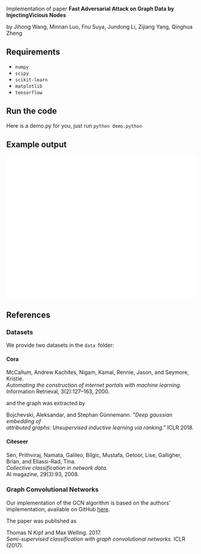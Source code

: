 Implementation of paper **Fast Adversarial Attack on Graph Data by InjectingVicious Nodes**

by Jihong Wang, Minnan Luo, Fnu Suya, Jundong Li, Zijiang Yang, Qinghua Zheng

## Requirements
* `numpy`
* `scipy`
* `scikit-learn`
* `matplotlib`
* `tensorflow`

## Run the code
Here is a demo.py for you, just run `python demo.python`

## Example output
![AFGSM example](http://github.com/wangjh-github/AFGSM/raw/master/demo.png)
## References
### Datasets
We provide two datasets in the `data `folder:  
#### Cora
McCallum, Andrew Kachites, Nigam, Kamal, Rennie, Jason, and Seymore, Kristie.  
*Automating the construction of internet portals with machine learning.*   
Information Retrieval, 3(2):127–163, 2000.

and the graph was extracted by

Bojchevski, Aleksandar, and Stephan Günnemann. *"Deep gaussian embedding of   
attributed graphs: Unsupervised inductive learning via ranking."* ICLR 2018.

#### Citeseer
Sen, Prithviraj, Namata, Galileo, Bilgic, Mustafa, Getoor, Lise, Galligher, Brian, and Eliassi-Rad, Tina.   
*Collective classification in network data.*   
AI magazine, 29(3):93, 2008.

### Graph Convolutional Networks
Our implementation of the GCN algorithm is based on the authors' implementation,
available on GitHub [here](https://github.com/tkipf/gcn).

The paper was published as  

Thomas N Kipf and Max Welling. 2017.  
*Semi-supervised classification with graph
convolutional networks.* ICLR (2017).